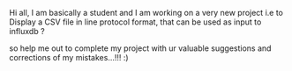 Hi all, 
I am basically a student and I am working on a very new project i.e to Display a CSV file in line protocol format, that can be used as input to influxdb ?


so help me out to complete my project with ur valuable suggestions and corrections of my mistakes...!!! :)
